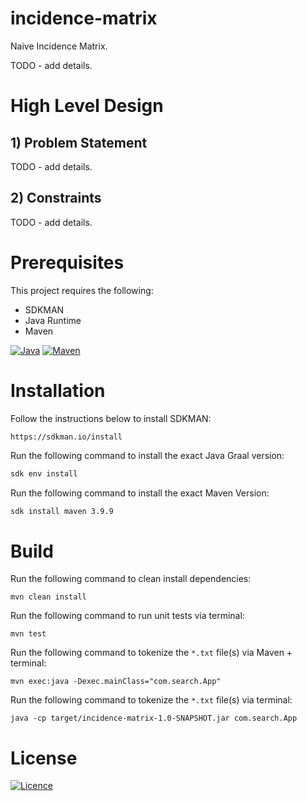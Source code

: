 # incidence-matrix
Naive Incidence Matrix.

TODO - add details.

# High Level Design
## 1) Problem Statement
TODO - add details.

## 2) Constraints
TODO - add details.

# Prerequisites
This project requires the following:
* SDKMAN
* Java Runtime
* Maven

[![Java](https://img.shields.io/badge/java-%23ED8B00.svg?style=for-the-badge&logo=openjdk&logoColor=white)](https://www.graalvm.org/)
[![Maven](https://img.shields.io/badge/apachemaven-C71A36.svg?style=for-the-badge&logo=apachemaven&logoColor=white)](https://maven.apache.org/)

# Installation
Follow the instructions below to install SDKMAN:
```
https://sdkman.io/install
```

Run the following command to install the exact Java Graal version:
```bash
sdk env install
```

Run the following command to install the exact Maven Version:
```bash
sdk install maven 3.9.9
```

# Build
Run the following command to clean install dependencies:
```shell
mvn clean install
```

Run the following command to run unit tests via terminal:
```shell
mvn test
```

Run the following command to tokenize the `*.txt` file(s) via Maven + terminal:
```shell
mvn exec:java -Dexec.mainClass="com.search.App"
```

Run the following command to tokenize the `*.txt` file(s) via terminal:
```shell
java -cp target/incidence-matrix-1.0-SNAPSHOT.jar com.search.App
```

# License
[![Licence](https://img.shields.io/github/license/Ileriayo/markdown-badges?style=for-the-badge)](./LICENSE)